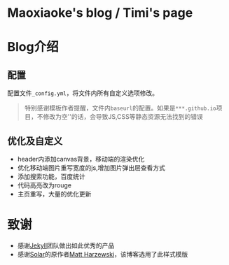 # Maoxiaoke's blog / Timi's page


Blog介绍
====================================


配置
------------------------------------

配置文件`_config.yml`，将文件内所有自定义选项修改。

> 特别感谢模板作者提醒，文件内`baseurl`的配置。如果是`***.github.io`项目，不修改为空''的话，会导致JS,CSS等静态资源无法找到的错误


优化及自定义
------------------------------------

+ header内添加canvas背景，移动端的渲染优化
+ 优化移动端图片重写宽度的js,增加图片弹出层查看方式
+ 添加搜索功能，百度统计
+ 代码高亮改为rouge
+ 主页重写，大量的优化更新

致谢
====================================

+ 感谢[Jekyll](https://jekyllrb.com/)团队做出如此优秀的产品
+ 感谢[Solar](https://github.com/mattvh/solar-theme-jekyll)的原作者[Matt Harzewski](http://www.webmaster-source.com/)，该博客选用了此样式模版